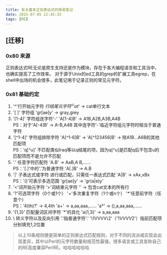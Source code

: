 ```yaml
---
title: 有关基本正则表达式的简易笔记
date: 2015-07-05 22:45:33
tags: [RE]
---
```


## [迁移]

### 0x80 来源
正则表达式RE无论是原生支持还是作为模块，存在于各大编程语言和工具当中，也确实提高了工作效率。
对于源于Unix的ed工具的grep的扩展工具egrep，在shell中出场的机会很多，此笔记用于记录正则的常见元字符。

### 0x81 基础约定
1. '^'行开始元字符 $行结尾元字符 '^cat$' -> cat单行文本
2. '[ ]' 字符组 'gr[ae]y' -> gray,grey
3. '[1-4]' 字符组连字符'-' 'A[1-4]B' -> A1B,A2B,A3B,A4B  
        PS：对于'A[-4]B' -> A-B,A4B 其中连字符'-'临近字符组元字符时相当于普通字符
4. '[^1-4]' 字符组排除字符 'A[^1-6]B' -> 'A[^123456]B' -> 除A1B...A6B的其他匹配项  
        PS：'q[^u]' 不匹配类似Iraq等以q结尾的项，因为q[^u]是匹配q后不包含u的匹配项而不是允许不匹配
5. '.'  任意字符匹配符 'A.B' -> AaB,A B,......  
        PS：'[.]'中的'.'为普通字符 'A[.]B' -> A.B
6. '|' 子表达式或字符 进行或匹配，只需任一表达式匹配 'A|B' -> xAx,xBx  
        PS：'()'可表示多选范围 'gr[ae]y' -> 'gr(a|e)y'
7. '\<'词开始元字符 '\>'词结束元字符 '\' -> 包含cat文本的所有行
8. '?'可选项字符（0个或1个） '+'多次重复字符（1个或n个） '\*'任意前字符（任意个）  
        PS：'4(th)?' -> 4,4th    'a+' -> a,aa,aaa,......    'a*' -> (),a,aa,aaa,......
9. '{1,3}' 匹配量词区间字符 '*'的具化 'a{1,3}' -> a,aa,aaa
10. \ 转义字符以及反向引用 '\.'指普通字符'.'    '\1VVVV\2'（'$1VVVV$2'）指前匹配项分别填充1,2位置

> 以上10条规则便是简单的正则表达式匹配规则，对于不同的流派或实现会出现差异，其中以Perl的元字符数量和规范性最强，很多语言或工具宣称自己的RE高度兼容PerlRE。哈哈哈哈哈哈

